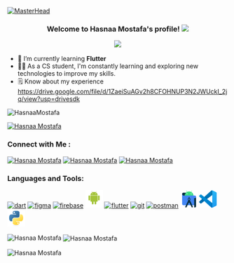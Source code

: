 

[![MasterHead](https://miro.medium.com/max/1400/1*vkfI4nFNheC5v0p7wzDtGg.gif)](https://rishavchanda.io)

<h3 align="center">
  Welcome to Hasnaa Mostafa's profile!
  <img src="https://media.giphy.com/media/hvRJCLFzcasrR4ia7z/giphy.gif" width="28">
</h3>

<!-- Typing SVG by DenverCoder1 - https://github.com/DenverCoder1/readme-typing-svg -->
<p align="center">
  <a href="https://github.com/DenverCoder1/readme-typing-svg"><img src="https://readme-typing-svg.herokuapp.com/?lines=Flutter%20developer;Always%20learning%20new%20things&font=Fira%20Code&center=true&width=440&height=45&color=f75c7e&vCenter=true&size=22"></a>
</p>

- 🏢 I’m currently learning **Flutter**
- 👨‍💻 As a CS student, I'm constantly learning and exploring new technologies to improve my skills.
- 🗒️ Know about my experience https://drive.google.com/file/d/1ZaeiSuAGv2h8CFOHNUP3N2JWUckI_2jq/view?usp=drivesdk

<p align="left"> <img src="https://komarev.com/ghpvc/?username=HasnaaMostafa&label=Profile%20views&color=0e75b6&style=flat" alt="HasnaaMostafa" /> </p>

<p align="left"> <a href="https://github.com/ryo-ma/github-profile-trophy"><img src="https://github-profile-trophy.vercel.app/?username=HasnaaMostafa&theme=tokyonight&no-frame=true&no-bg=true" alt="Hasnaa Mostafa" /></a> </p>

### Connect with Me :

<p align="left">
<a href="https://www.linkedin.com/in/hasnaa-mostafa-885876260/" target="blank"><img align="center" src="https://raw.githubusercontent.com/rahuldkjain/github-profile-readme-generator/master/src/images/icons/Social/linked-in-alt.svg" alt="Hasnaa Mostafa" height="30" width="40" /></a>
<a href="https://www.facebook.com/profile.php?id=100007874898907" target="blank"><img align="center" src="https://raw.githubusercontent.com/rahuldkjain/github-profile-readme-generator/master/src/images/icons/Social/facebook.svg" alt="Hasnaa Mostafa" height="30" width="40" /></a>
<a href="https://https://x.com/Hasnaa_mostafa_" target="blank"><img align="center" src="https://raw.githubusercontent.com/rahuldkjain/github-profile-readme-generator/master/src/images/icons/Social/twitter.svg" alt="Hasnaa Mostafa" height="30" width="40" /></a>
</p>

<h3 align="left">Languages and Tools:</h3>
<p align="left"> <a href="https://dart.dev" target="_blank" rel="noreferrer"> <img src="https://www.vectorlogo.zone/logos/dartlang/dartlang-icon.svg" alt="dart" width="40" height="40"/></a> <a href="https://www.figma.com/" target="_blank" rel="noreferrer"> <img src="https://www.vectorlogo.zone/logos/figma/figma-icon.svg" alt="figma" width="40" height="40"/></a> <a href="https://firebase.google.com/" target="_blank" rel="noreferrer"> <img src="https://www.vectorlogo.zone/logos/firebase/firebase-icon.svg" alt="firebase" width="40" height="40"/></a>
<a href="https://developer.android.com" target="_blank" rel="noreferrer"> <img src="https://raw.githubusercontent.com/devicons/devicon/master/icons/android/android-original-wordmark.svg" alt="android" width="40" height="40"/></a> <a href="https://flutter.dev" target="_blank" rel="noreferrer"> <img src="https://www.vectorlogo.zone/logos/flutterio/flutterio-icon.svg" alt="flutter" width="40" height="40"/></a> <a href="https://git-scm.com/" target="_blank" rel="noreferrer"> <img src="https://www.vectorlogo.zone/logos/git-scm/git-scm-icon.svg" alt="git" width="40" height="40"/></a> <a href="https://postman.com" target="_blank" rel="noreferrer"> <img src="https://www.vectorlogo.zone/logos/getpostman/getpostman-icon.svg" alt="postman" width="40" height="40"/></a> 
<a href="https://developer.android.com/studio" target="_blank" rel="noreferrer"> <img src="https://github.com/devicons/devicon/blob/v2.16.0/icons/androidstudio/androidstudio-original.svg" alt="android studio" width="40" height="40"/></a> <a href="https://code.visualstudio.com/" target="_blank" rel="noreferrer"> <img src="https://github.com/devicons/devicon/blob/v2.16.0/icons/vscode/vscode-original.svg" alt="vs code" width="40" height="40"/></a> <a href="https://www.python.org/" target="_blank" rel="noreferrer"> <img src="https://github.com/devicons/devicon/blob/v2.16.0/icons/python/python-original.svg" alt="python" width="40" height="40"/> </a>
</p>

<p><img align="left" src="https://github-readme-stats.vercel.app/api/top-langs?username=HasnaaMostafa&show_icons=true&locale=en&layout=compact" alt="Hasnaa Mostafa" /></p>

<p>&nbsp;<img align="center" src="https://github-readme-stats.vercel.app/api?username=HasnaaMostafa&show_icons=true&locale=en" alt="Hasnaa Mostafa" /></p>

<p><img align="center" src="https://github-readme-streak-stats.herokuapp.com/?user=HasnaaMostafa&" alt="Hasnaa Mostafa" /></p>



<!--
- 💬 Ask me about **Flutter**
- 📫 How to reach me **hasnaamostafa88@gmail.com**


**HasnaaMostafa/HasnaaMostafa** is a ✨ _special_ ✨ repository because its `README.md` (this file) appears on your GitHub profile.

Here are some ideas to get you started:

- 🔭 I’m currently working on ...
- 🌱 I’m currently learning ...
- 👯 I’m looking to collaborate on ...
- 🤔 I’m looking for help with ...
- 💬 Ask me about ...
- 📫 How to reach me: ...
- 😄 Pronouns: ...
- ⚡ Fun fact: ...
-->
